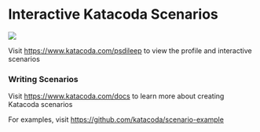 # Interactive Katacoda Scenarios

[![](http://shields.katacoda.com/katacoda/psdileep/count.svg)](https://www.katacoda.com/psdileep "Get your profile on Katacoda.com")

Visit https://www.katacoda.com/psdileep to view the profile and interactive scenarios

### Writing Scenarios
Visit https://www.katacoda.com/docs to learn more about creating Katacoda scenarios

For examples, visit https://github.com/katacoda/scenario-example
